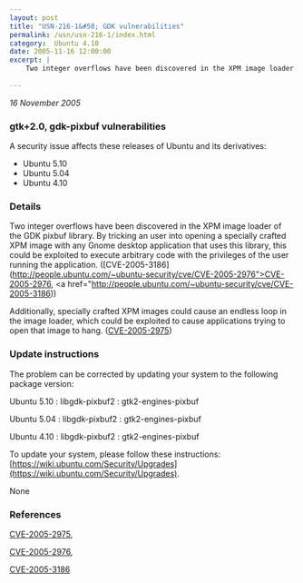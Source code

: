 ```yaml
---
layout: post
title: "USN-216-1&#58; GDK vulnerabilities"
permalink: /usn/usn-216-1/index.html
category:  Ubuntu 4.10
date: 2005-11-16 12:00:00
excerpt: |
    Two integer overflows have been discovered in the XPM image loader of the GDK pixbuf library. By tricking an user into opening a specially crafted XPM image with any Gnome desktop application that uses this library, this could be exploited to execute arbitrary code with the privileges of the user running the application. ([CVE-2005-3186](http://people.ubuntu.com/~ubuntu-security/cve/CVE-2005-2976">CVE-2005-2976</a>, <a href="http://people.ubuntu.com/~ubuntu-security/cve/CVE-2005-3186))
    
--- 
```

 
 

*16 November 2005*

### gtk+2.0, gdk-pixbuf vulnerabilities

A security issue affects these releases of Ubuntu and its derivatives:

* Ubuntu 5.10
* Ubuntu 5.04
* Ubuntu 4.10

### Details

Two integer overflows have been discovered in the XPM image loader of the GDK pixbuf library. By tricking an user into opening a specially crafted XPM image with any Gnome desktop application that uses this library, this could be exploited to execute arbitrary code with the privileges of the user running the application. ([CVE-2005-3186](http://people.ubuntu.com/~ubuntu-security/cve/CVE-2005-2976">CVE-2005-2976</a>, <a href="http://people.ubuntu.com/~ubuntu-security/cve/CVE-2005-3186))

Additionally, specially crafted XPM images could cause an endless loop in the image loader, which could be exploited to cause applications trying to open that image to hang. ([CVE-2005-2975](http://people.ubuntu.com/~ubuntu-security/cve/CVE-2005-2975))

### Update instructions

The problem can be corrected by updating your system to the following package version:

Ubuntu 5.10
 : libgdk-pixbuf2 
 : gtk2-engines-pixbuf 

Ubuntu 5.04
 : libgdk-pixbuf2 
 : gtk2-engines-pixbuf 

Ubuntu 4.10
 : libgdk-pixbuf2 
 : gtk2-engines-pixbuf 

To update your system, please follow these instructions: [https://wiki.ubuntu.com/Security/Upgrades](https://wiki.ubuntu.com/Security/Upgrades).

None

### References

 
 [CVE-2005-2975](http://people.ubuntu.com/~ubuntu-security/cve/CVE-2005-2975), 

 [CVE-2005-2976](http://people.ubuntu.com/~ubuntu-security/cve/CVE-2005-2976), 

 [CVE-2005-3186](http://people.ubuntu.com/~ubuntu-security/cve/CVE-2005-3186)
 

